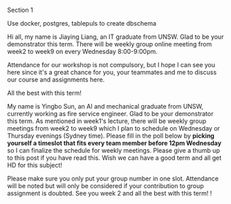 Section 1

Use docker, postgres, tablepuls to create dbschema



Hi all, my name is Jiaying Liang, an IT graduate from UNSW. Glad to be your demonstrator this term. There will be weekly group online meeting from week2 to week9 on every Wednesday 8:00-9:00pm. 

Attendance for our workshop is not compulsory, but I hope I can see you here since it's a great chance for you, your teammates and me to discuss our course and assignments here.

All the best with this term! 



My name is Yingbo Sun, an AI and mechanical graduate from UNSW, currently working as fire service engineer. Glad to be your demonstrator this term. As mentioned in week1's lecture, there will be weekly group meetings from week2 to week9 which I plan to schedule on Wednesday or Thursday evenings (Sydney time). Please fill in the poll below by **picking yourself a timeslot that fits every team member before 12pm Wednesday** so I can finalize the schedule for weekly meetings. Please give a thumb up to this post if you have read this. Wish we can have a good term and all get HD for this subject! 

 

Please make sure you only put your group number in one slot. Attendance will be noted but will only be considered if your contribution to group assignment is doubted. See you week 2 and all the best with this term! !